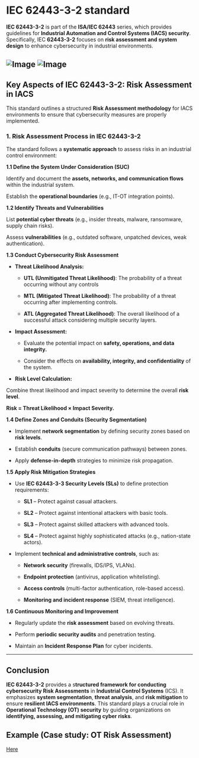 # IEC 62443-3-2 standard 

**IEC 62443-3-2** is part of the **ISA/IEC 62443** series, which provides guidelines for **Industrial Automation and Control Systems (IACS) security**. Specifically, IEC **62443-3-2** focuses on **risk assessment and system design** to enhance cybersecurity in industrial environments.

![Image](https://github.com/user-attachments/assets/78081ef9-b340-4e17-bf96-c46346e0d80e)
![Image](https://github.com/user-attachments/assets/dafc408b-6a96-4b39-8d67-886a810a2047)
---

## Key Aspects of IEC 62443-3-2: Risk Assessment in IACS

This standard outlines a structured **Risk Assessment methodology** for IACS environments to ensure that cybersecurity measures are properly implemented.

### 1. Risk Assessment Process in IEC 62443-3-2

The standard follows a **systematic approach** to assess risks in an industrial control environment:

**1.1 Define the System Under Consideration (SUC)**

Identify and document the **assets, networks, and communication flows** within the industrial system.

Establish the **operational boundaries** (e.g., IT-OT integration points).


**1.2 Identify Threats and Vulnerabilities**

List **potential cyber threats** (e.g., insider threats, malware, ransomware, supply chain risks).

Assess **vulnerabilities** (e.g., outdated software, unpatched devices, weak authentication).


**1.3 Conduct Cybersecurity Risk Assessment**

* **Threat Likelihood Analysis:**

    - **UTL (Unmitigated Threat Likelihood)**: The probability of a threat occurring without any controls

    - **MTL (Mitigated Threat Likelihood)**: The probability of a threat occurring after implementing controls.

    - **ATL (Aggregated Threat Likelihood)**: The overall likelihood of a successful attack considering multiple security layers.


* **Impact Assessment:**

    - Evaluate the potential impact on **safety, operations, and data integrity.**

    - Consider the effects on **availability, integrity, and confidentiality** of the system.


* **Risk Level Calculation:**

Combine threat likelihood and impact severity to determine the overall **risk level**.

**Risk = Threat Likelihood × Impact Severity.**



**1.4 Define Zones and Conduits (Security Segmentation)**

* Implement **network segmentation** by defining security zones based on **risk levels**.

* Establish **conduits** (secure communication pathways) between zones.

* Apply **defense-in-depth** strategies to minimize risk propagation.


**1.5 Apply Risk Mitigation Strategies**

* Use **IEC 62443-3-3 Security Levels (SLs)** to define protection requirements:

    - **SL1** – Protect against casual attackers.

    - **SL2** – Protect against intentional attackers with basic tools.

    - **SL3** – Protect against skilled attackers with advanced tools.

    - **SL4** – Protect against highly sophisticated attacks (e.g., nation-state actors).


* Implement **technical and administrative controls**, such as:

    - **Network security** (firewalls, IDS/IPS, VLANs).

    - **Endpoint protection** (antivirus, application whitelisting).

    - **Access controls** (multi-factor authentication, role-based access).

    - **Monitoring and incident response** (SIEM, threat intelligence).



**1.6 Continuous Monitoring and Improvement**

- Regularly update the **risk assessment** based on evolving threats.

- Perform **periodic security audits** and penetration testing.

- Maintain an **Incident Response Plan** for cyber incidents.



---

## Conclusion

**IEC 62443-3-2** provides a s**tructured framework for conducting cybersecurity Risk Assessments** in **Industrial Control Systems** (ICS). It emphasizes **system segmentation**, **threat analysis**, and **risk mitigation** to ensure **resilient IACS environments**. This standard plays a crucial role in **Operational Technology (OT) security** by guiding organizations on **identifying, assessing, and mitigating cyber risks**.

## Example (Case study: OT Risk Assessment)
 [Here](https://github.com/martin199530/Martin/blob/e6cec73728d94d8ef55ce7b7a9950776f45cde7e/ICS-OT-CyberSecurity/OT%20Risk%20Assessment.md)
